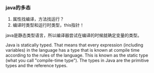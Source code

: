 ### java的多态

1. 属性找编译，方法找运行？
2. 编译时类型和运行时类型，this指针！

java是静态类型语言，所以编译器尝试在编译的时候就确定变量的类型。

Java is statically typed. That means that every expression (including variables) in the language has a type that is known at compile time according to the rules of the language. This is known as the static type (what you call "compile-time type"). The types in Java are the primitive types and the reference types.